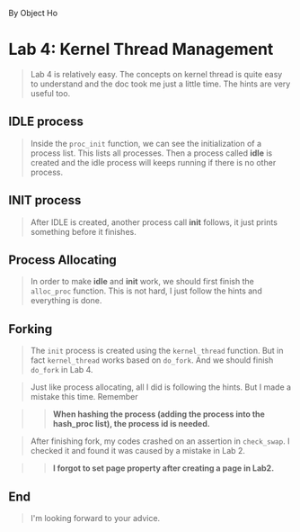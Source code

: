 By Object Ho

# Lab 4: Kernel Thread Management #

> Lab 4 is relatively easy. The concepts on kernel thread is quite easy to understand and the doc took me just a little time. The hints are very useful too.

## IDLE process ##

> Inside the `proc_init` function, we can see the initialization of a process list. This lists all processes. Then a process called **idle** is created and the idle process will keeps running if there is no other process.

## INIT process ##

> After IDLE is created, another process call **init** follows, it just prints something before it finishes. 

## Process Allocating ##

> In order to make **idle** and **init** work, we should first finish the `alloc_proc` function. This is not hard, I just follow the hints and everything is done.

## Forking ##

> The `init` process is created using the `kernel_thread` function. But in fact `kernel_thread` works based on `do_fork`. And we should finish `do_fork` in Lab 4.

> Just like process allocating, all I did is following the hints. But I made a mistake this time. Remember

> > **When hashing the process (adding the process into the hash_proc list), the process id is needed.**

> After finishing fork, my codes crashed on an assertion in `check_swap`. I checked it and found it was caused by a mistake in Lab 2. 

> > **I forgot to set page property after creating a page in Lab2.**

## End ##

> I'm looking forward to your advice.
